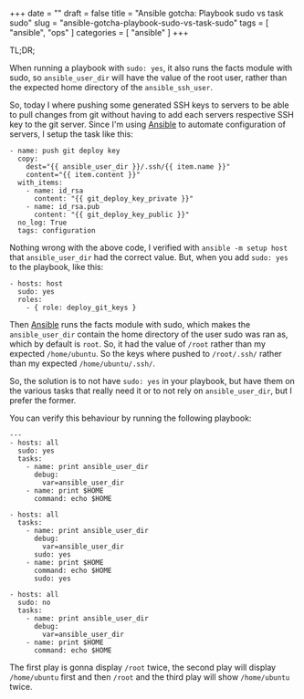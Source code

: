 +++
date = ""
draft = false
title = "Ansible gotcha: Playbook sudo vs task sudo"
slug = "ansible-gotcha-playbook-sudo-vs-task-sudo"
tags = [ "ansible", "ops" ]
categories = [ "ansible" ]
+++

TL;DR;

When running a playbook with `sudo: yes`, it also runs the facts module
with sudo, so `ansible_user_dir` will have the value of the root user, rather
than the expected home directory of the `ansible_ssh_user`.

<!--more-->

So, today I where pushing some generated SSH keys to servers to be able to pull
changes from git without having to add each servers respective SSH key to the
git server. Since I'm using [Ansible](http://www.ansible.com) to automate
configuration of servers, I setup the task like this:

```
- name: push git deploy key
  copy:
    dest="{{ ansible_user_dir }}/.ssh/{{ item.name }}"
    content="{{ item.content }}"
  with_items:
    - name: id_rsa
      content: "{{ git_deploy_key_private }}"
    - name: id_rsa.pub
      content: "{{ git_deploy_key_public }}"
  no_log: True
  tags: configuration
```

Nothing wrong with the above code, I verified with `ansible -m setup host` that
`ansible_user_dir` had the correct value. But, when you add `sudo: yes` to the
playbook, like this:

```
- hosts: host
  sudo: yes
  roles:
    - { role: deploy_git_keys }
```

Then [Ansible](http://www.ansible.com) runs the facts module with sudo, which
makes the `ansible_user_dir` contain the home directory of the user sudo was
ran as, which by default is `root`. So, it had the value of `/root` rather
than my expected `/home/ubuntu`. So the keys where pushed to `/root/.ssh/`
rather than my expected `/home/ubuntu/.ssh/`.

So, the solution is to not have `sudo: yes` in your playbook, but have them on
the various tasks that really need it or to not rely on `ansible_user_dir`, but
I prefer the former.

You can verify this behaviour by running the following playbook:

```
---
- hosts: all
  sudo: yes
  tasks:
    - name: print ansible_user_dir
      debug:
        var=ansible_user_dir
    - name: print $HOME
      command: echo $HOME

- hosts: all
  tasks:
    - name: print ansible_user_dir
      debug:
        var=ansible_user_dir
      sudo: yes
    - name: print $HOME
      command: echo $HOME
      sudo: yes

- hosts: all
  sudo: no
  tasks:
    - name: print ansible_user_dir
      debug:
        var=ansible_user_dir
    - name: print $HOME
      command: echo $HOME
```

The first play is gonna display `/root` twice, the second play will display
`/home/ubuntu` first and then `/root` and the third play will show
`/home/ubuntu` twice.
